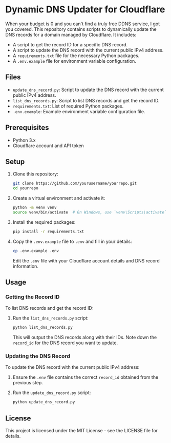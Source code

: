 # Dynamic DNS Updater for Cloudflare

When your budget is 0 and you can't find a truly free DDNS service, I got you covered. This repository contains scripts to dynamically update the DNS records for a domain managed by Cloudflare. It includes:

- A script to get the record ID for a specific DNS record.
- A script to update the DNS record with the current public IPv4 address.
- A `requirements.txt` file for the necessary Python packages.
- A `.env.example` file for environment variable configuration.

## Files

- `update_dns_record.py`: Script to update the DNS record with the current public IPv4 address.
- `list_dns_records.py`: Script to list DNS records and get the record ID.
- `requirements.txt`: List of required Python packages.
- `.env.example`: Example environment variable configuration file.

## Prerequisites

- Python 3.x
- Cloudflare account and API token

## Setup

1. Clone this repository:

   ```sh
   git clone https://github.com/yourusername/yourrepo.git
   cd yourrepo
   ```

2. Create a virtual environment and activate it:

   ```sh
   python -m venv venv
   source venv/bin/activate  # On Windows, use `venv\Scripts\activate`
   ```

3. Install the required packages:

   ```sh
   pip install -r requirements.txt
   ```

4. Copy the `.env.example` file to `.env` and fill in your details:

   ```sh
   cp .env.example .env
   ```

   Edit the `.env` file with your Cloudflare account details and DNS record information.

## Usage

### Getting the Record ID

To list DNS records and get the record ID:

1. Run the `list_dns_records.py` script:

   ```sh
   python list_dns_records.py
   ```

   This will output the DNS records along with their IDs. Note down the `record_id` for the DNS record you want to update.

### Updating the DNS Record

To update the DNS record with the current public IPv4 address:

1. Ensure the `.env` file contains the correct `record_id` obtained from the previous step.
2. Run the `update_dns_record.py` script:

   ```sh
   python update_dns_record.py
   ```

## License

This project is licensed under the MIT License - see the LICENSE file for details.
